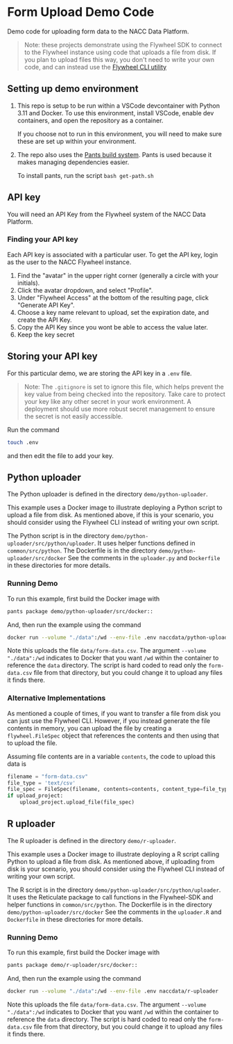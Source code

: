 # Form Upload Demo Code

Demo code for uploading form data to the NACC Data Platform.

> Note: these projects demonstrate using the Flywheel SDK to connect to the Flywheel instance using code that uploads a file from disk.
> If you plan to upload files this way, you don't need to write your own code, and can instead use the [Flywheel CLI utility](https://docs.flywheel.io/CLI_Command_Guides/)


## Setting up demo environment

1. This repo is setup to be run within a VSCode devcontainer with Python 3.11 and Docker.
   To use this environment, install VSCode, enable dev containers, and open the repository as a container.

   If you choose not to run in this environment, you will need to make sure these are set up within your environment.

2. The repo also uses the [Pants build system](pantsbuild.org).
   Pants is used because it makes managing dependencies easier.

   To install pants, run the script `bash get-path.sh`

## API key

You will need an API Key from the Flywheel system of the NACC Data Platform.

### Finding your API key

Each API key is associated with a particular user. 
To get the API key, login as the user to the NACC Flywheel instance.

1. Find the "avatar" in the upper right corner (generally a circle with your initials).
2. Click the avatar dropdown, and select "Profile".
3. Under "Flywheel Access" at the bottom of the resulting page, click "Generate API Key".
4. Choose a key name relevant to upload, set the expiration date, and create the API Key.
5. Copy the API Key since you wont be able to access the value later.
6. Keep the key secret  

## Storing your API key

For this particular demo, we are storing the API key in a `.env` file.

>Note: The `.gitignore` is set to ignore this file, which helps prevent the key value from being checked into the repository.
> Take care to protect your key like any other secret in your work environment.
> A deployment should use more robust secret management to ensure the secret is not easily accessible.

Run the command 

```bash
touch .env
```

and then edit the file to add your key.

## Python uploader

The Python uploader is defined in the directory `demo/python-uploader`.

This example uses a Docker image to illustrate deploying a Python script to upload a file from disk. As mentioned above, if this is your scenario, you should consider using the Flywheel CLI instead of writing your own script.

The Python script is in the directory `demo/python-uploader/src/python/uploader`.
It uses helper functions defined in `common/src/python`.
The Dockerfile is in the directory `demo/python-uploader/src/docker`
See the comments in the `uploader.py` and `Dockerfile` in these directories for more details.

### Running Demo

To run this example, first build the Docker image with
```bash
pants package demo/python-uploader/src/docker::
```

And, then run the example using the command
```bash
docker run --volume "./data":/wd --env-file .env naccdata/python-uploader
```
Note this uploads the file `data/form-data.csv`.
The argument `--volume "./data":/wd` indicates to Docker that you want `/wd` within the container to reference the `data` directory.
The script is hard coded to read only the `form-data.csv` file from that directory, but you could change it to upload any files it finds there.

### Alternative Implementations

As mentioned a couple of times, if you want to transfer a file from disk you can just use the Flywheel CLI.
However, if you instead generate the file contents in memory, you can upload the file by creating a `flywheel.FileSpec` object that references the contents and then using that to upload the file.

Assuming file contents are in a variable `contents`, the code to upload this data is
```python
filename = "form-data.csv"
file_type = 'text/csv'
file_spec = FileSpec(filename, contents=contents, content_type=file_type)
if upload_project:
    upload_project.upload_file(file_spec)
```

## R uploader

The R uploader is defined in the directory `demo/r-uploader`.

This example uses a Docker image to illustrate deploying a R script calling Python to upload a file from disk. 
As mentioned above, if uploading from disk is your scenario, you should consider using the Flywheel CLI instead of writing your own script.

The R script is in the directory `demo/python-uploader/src/python/uploader`.
It uses the Reticulate package to call functions in the Flywheel-SDK and helper functions in `common/src/python`.
The Dockerfile is in the directory `demo/python-uploader/src/docker`
See the comments in the `uploader.R` and `Dockerfile` in these directories for more details.

### Running Demo

To run this example, first build the Docker image with
```bash
pants package demo/r-uploader/src/docker::
```

And, then run the example using the command
```bash
docker run --volume "./data":/wd --env-file .env naccdata/r-uploader
```
Note this uploads the file `data/form-data.csv`.
The argument `--volume "./data":/wd` indicates to Docker that you want `/wd` within the container to reference the `data` directory.
The script is hard coded to read only the `form-data.csv` file from that directory, but you could change it to upload any files it finds there.

